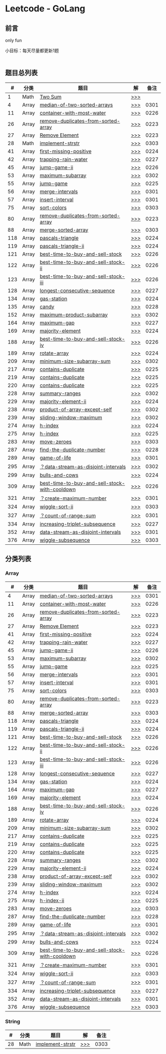 # **Leetcode - GoLang**

## **前言**
 only fun

 小目标：每天尽量都更新1题
 <br/><br/>

## **题目总列表**
|#|分类|题目|解|备注|
|---|---|-------------|-----|---------|
|1|Math|[Two Sum](https://leetcode.com/problems/two-sum/)|[>>>](main/1.two-sum.go)||
|4|Array|[median-of-two-sorted-arrays](https://leetcode-cn.com/problems/median-of-two-sorted-arrays/)|[>>>](main/4.median-of-two-sorted-arrays.go)|0301|
|11|Array|[container-with-most-water](https://leetcode-cn.com/problems/container-with-most-water/)|[>>>](main/11.container-with-most-water.go)|0226|
|26|Array|[remove-duplicates-from-sorted-array](https://leetcode-cn.com/problems/remove-duplicates-from-sorted-array/)|[>>>](main/26.remove-duplicates-from-sorted-array.go)|0223|
|27|Array|[Remove Element](https://leetcode-cn.com/problems/remove-element/)|[>>>](main/27.remove-element.go)|0223|
|28|Math|[implement-strstr](https://leetcode-cn.com/problems/implement-strstr/)|[>>>](main/28.implement-strstr.go)|0303|
|41|Array|[first-missing-positive](https://leetcode-cn.com/problems/first-missing-positive/)|[>>>](main/41.first-missing-positive.go)|0224|
|42|Array|[trapping-rain-water](https://leetcode-cn.com/problems/trapping-rain-water/)|[>>>](main/42.trapping-rain-water.go)|0227|
|45|Array|[jump-game-ii](https://leetcode-cn.com/problems/jump-game-ii/)|[>>>](main/45.jump-game-ii.go)|0226|
|53|Array|[maximum-subarray](https://leetcode-cn.com/problems/maximum-subarray/)|[>>>](main/53.maximum-subarray.go)|0302|
|55|Array|[jump-game](https://leetcode-cn.com/problems/jump-game/)|[>>>](main/55.jump-game.go)|0225|
|56|Array|[merge-intervals](https://leetcode-cn.com/problems/merge-intervals/)|[>>>](main/56.merge-intervals.go)|0301|
|57|Array|[insert-interval](https://leetcode-cn.com/problems/insert-interval/)|[>>>](main/57.insert-interval.go)|0301|
|75|Array|[sort-colors](https://leetcode-cn.com/problems/sort-colors/)|[>>>](main/75.sort-colors.go)|0303|
|80|Array|[remove-duplicates-from-sorted-array](https://leetcode-cn.com/problems/remove-duplicates-from-sorted-array-ii/)|[>>>](main/80.remove-duplicates-from-sorted-array-ii.go)|0223|
|88|Array|[merge-sorted-array](https://leetcode-cn.com/problems/merge-sorted-array/)|[>>>](main/88.merge-sorted-array.go)|0303|
|118|Array|[pascals-triangle](https://leetcode-cn.com/problems/pascals-triangle/)|[>>>](main/118.pascals-triangle.go)|0224|
|119|Array|[pascals-triangle-ii](https://leetcode-cn.com/problems/pascals-triangle-ii/)|[>>>](main/118.pascals-triangle-ii.go)|0224|
|121|Array|[best-time-to-buy-and-sell-stock](https://leetcode-cn.com/problems/best-time-to-buy-and-sell-stock/)|[>>>](main/121.best-time-to-buy-and-sell-stock.go)|0226|
|122|Array|[best-time-to-buy-and-sell-stock-ii](https://leetcode-cn.com/problems/best-time-to-buy-and-sell-stock-ii/)|[>>>](main/121.best-time-to-buy-and-sell-stock-ii.go)|0226|
|123|Array|[best-time-to-buy-and-sell-stock-iii](https://leetcode-cn.com/problems/best-time-to-buy-and-sell-stock-iii/)|[>>>](main/121.best-time-to-buy-and-sell-stock-iii.go)|0226|
|128|Array|[longest-consecutive-sequence](https://leetcode-cn.com/problems/longest-consecutive-sequence/)|[>>>](main/128.longest-consecutive-sequence.go)|0227|
|134|Array|[gas-station](https://leetcode-cn.com/problems/gas-station/)|[>>>](main/134.gas-station.go)|0224|
|135|Array|[candy](https://leetcode-cn.com/problems/candy/)|[>>>](main/135.candy.go)|0228|
|152|Array|[maximum-product-subarray](https://leetcode-cn.com/problems/maximum-product-subarray/)|[>>>](main/152.maximum-product-subarray.go)|0302|
|164|Array|[maximum-gap](https://leetcode-cn.com/problems/maximum-gap/)|[>>>](main/164.maximum-gap.go)|0227|
|169|Array|[majority-element](https://leetcode-cn.com/problems/majority-element/)|[>>>](main/169.majority-element.go)|0224|
|188|Array|[best-time-to-buy-and-sell-stock-iv](https://leetcode-cn.com/problems/best-time-to-buy-and-sell-stock-iv/)|[>>>](main/121.best-time-to-buy-and-sell-stock-iv.go)|0226|
|189|Array|[rotate-array](https://leetcode-cn.com/problems/rotate-array/)|[>>>](main/189.rotate-array.go)|0224|
|209|Array|[minimum-size-subarray-sum](https://leetcode-cn.com/problems/minimum-size-subarray-sum/)|[>>>](main/209.minimum-size-subarray-sum.go)|0302|
|217|Array|[contains-duplicate](https://leetcode-cn.com/problems/contains-duplicate/)|[>>>](main/217.contains-duplicate.go)|0225|
|219|Array|[contains-duplicate](https://leetcode-cn.com/problems/contains-duplicate-ii/)|[>>>](main/219.contains-duplicate-ii.go)|0225|
|220|Array|[contains-duplicate](https://leetcode-cn.com/problems/contains-duplicate-iii/)|[>>>](main/220.contains-duplicate-iii.go)|0225|
|228|Array|[summary-ranges](https://leetcode-cn.com/problems/summary-ranges/)|[>>>](main/228.summary-ranges.go)|0302|
|229|Array|[majority-element-ii](https://leetcode-cn.com/problems/majority-element-ii/)|[>>>](main/229.majority-element-ii.go)|0224|
|238|Array|[product-of-array-except-self](https://leetcode-cn.com/problems/product-of-array-except-self/)|[>>>](main/238.product-of-array-except-self.go)|0302|
|239|Array|[sliding-window-maximum](https://leetcode-cn.com/problems/sliding-window-maximum/)|[>>>](main/239.sliding-window-maximum.go)|0302|
|274|Array|[h-index](https://leetcode-cn.com/problems/h-index/)|[>>>](main/274.h-index.go)|0224|
|275|Array|[h-index](https://leetcode-cn.com/problems/h-index-ii/)|[>>>](main/275.h-index-ii.go)|0225|
|283|Array|[move-zeroes](https://leetcode-cn.com/problems/move-zeroes/)|[>>>](main/283.move-zeroes.go)|0303|
|287|Array|[find-the-duplicate-number](https://leetcode-cn.com/problems/find-the-duplicate-number/)|[>>>](main/287.find-the-duplicate-number.go)|0228|
|289|Array|[game-of-life](https://leetcode-cn.com/problems/game-of-life/)|[>>>](main/289.game-of-life.go)|0301|
|295|Array|[？data-stream-as-disjoint-intervals](https://leetcode-cn.com/problems/data-stream-as-disjoint-intervals/)|[>>>](main/352.data-stream-as-disjoint-intervals.go)|0302|
|299|Array|[bulls-and-cows](https://leetcode-cn.com/problems/bulls-and-cows/)|[>>>](main/299.bulls-and-cows.go)|0224|
|309|Array|[best-time-to-buy-and-sell-stock-with-cooldown](https://leetcode-cn.com/problems/best-time-to-buy-and-sell-stock-with-cooldown/)|[>>>](main/309.best-time-to-buy-and-sell-stock-with-cooldown.go)|0226|
|321|Array|[？create-maximum-number](https://leetcode-cn.com/problems/create-maximum-number/)|[>>>](main/321.create-maximum-number.go)|0301|
|324|Array|[wiggle-sort-ii](https://leetcode-cn.com/problems/wiggle-sort-ii/)|[>>>](main/324.wiggle-sort-ii.go)|0303|
|327|Array|[？count-of-range-sum](https://leetcode-cn.com/problems/count-of-range-sum/)|[>>>](main/327.count-of-range-sum.go)|0301|
|334|Array|[increasing-triplet-subsequence](https://leetcode-cn.com/problems/increasing-triplet-subsequence/)|[>>>](main/334.increasing-triplet-subsequence.go)|0227|
|352|Array|[data-stream-as-disjoint-intervals](https://leetcode-cn.com/problems/data-stream-as-disjoint-intervals/)|[>>>](main/352.data-stream-as-disjoint-intervals.go)|0301|
|376|Array|[wiggle-subsequence](https://leetcode-cn.com/problems/wiggle-subsequence/)|[>>>](main/376.wiggle-subsequence.go)|0303|




## **分类列表**

### Array
|#|分类|题目|解|备注|
|---|---|-------------|-----|---------|
|4|Array|[median-of-two-sorted-arrays](https://leetcode-cn.com/problems/median-of-two-sorted-arrays/)|[>>>](main/4.median-of-two-sorted-arrays.go)|0301|
|11|Array|[container-with-most-water](https://leetcode-cn.com/problems/container-with-most-water/)|[>>>](main/11.container-with-most-water.go)|0226|
|26|Array|[remove-duplicates-from-sorted-array](https://leetcode-cn.com/problems/remove-duplicates-from-sorted-array/)|[>>>](main/26.remove-duplicates-from-sorted-array.go)|0223|
|27|Array|[Remove Element](https://leetcode-cn.com/problems/remove-element/)|[>>>](main/27.remove-element.go)|0223|
|41|Array|[first-missing-positive](https://leetcode-cn.com/problems/first-missing-positive/)|[>>>](main/41.first-missing-positive.go)|0224|
|42|Array|[trapping-rain-water](https://leetcode-cn.com/problems/trapping-rain-water/)|[>>>](main/42.trapping-rain-water.go)|0227|
|45|Array|[jump-game-ii](https://leetcode-cn.com/problems/jump-game-ii/)|[>>>](main/45.jump-game-ii.go)|0226|
|53|Array|[maximum-subarray](https://leetcode-cn.com/problems/maximum-subarray/)|[>>>](main/53.maximum-subarray.go)|0302|
|55|Array|[jump-game](https://leetcode-cn.com/problems/jump-game/)|[>>>](main/55.jump-game.go)|0225|
|56|Array|[merge-intervals](https://leetcode-cn.com/problems/merge-intervals/)|[>>>](main/56.merge-intervals.go)|0301|
|57|Array|[insert-interval](https://leetcode-cn.com/problems/insert-interval/)|[>>>](main/57.insert-interval.go)|0301|
|75|Array|[sort-colors](https://leetcode-cn.com/problems/sort-colors/)|[>>>](main/75.sort-colors.go)|0303|
|80|Array|[remove-duplicates-from-sorted-array](https://leetcode-cn.com/problems/remove-duplicates-from-sorted-array-ii/)|[>>>](main/80.remove-duplicates-from-sorted-array-ii.go)|0223|
|88|Array|[merge-sorted-array](https://leetcode-cn.com/problems/merge-sorted-array/)|[>>>](main/88.merge-sorted-array.go)|0303|
|118|Array|[pascals-triangle](https://leetcode-cn.com/problems/pascals-triangle/)|[>>>](main/118.pascals-triangle.go)|0224|
|119|Array|[pascals-triangle-ii](https://leetcode-cn.com/problems/pascals-triangle-ii/)|[>>>](main/118.pascals-triangle-ii.go)|0224|
|121|Array|[best-time-to-buy-and-sell-stock](https://leetcode-cn.com/problems/best-time-to-buy-and-sell-stock/)|[>>>](main/121.best-time-to-buy-and-sell-stock.go)|0226|
|122|Array|[best-time-to-buy-and-sell-stock-ii](https://leetcode-cn.com/problems/best-time-to-buy-and-sell-stock-ii/)|[>>>](main/121.best-time-to-buy-and-sell-stock-ii.go)|0226|
|123|Array|[best-time-to-buy-and-sell-stock-iii](https://leetcode-cn.com/problems/best-time-to-buy-and-sell-stock-iii/)|[>>>](main/121.best-time-to-buy-and-sell-stock-iii.go)|0226|
|128|Array|[longest-consecutive-sequence](https://leetcode-cn.com/problems/longest-consecutive-sequence/)|[>>>](main/128.longest-consecutive-sequence.go)|0227|
|134|Array|[gas-station](https://leetcode-cn.com/problems/gas-station/)|[>>>](main/134.gas-station.go)|0224|
|164|Array|[maximum-gap](https://leetcode-cn.com/problems/maximum-gap/)|[>>>](main/164.maximum-gap.go)|0227|
|169|Array|[majority-element](https://leetcode-cn.com/problems/majority-element/)|[>>>](main/169.majority-element.go)|0224|
|188|Array|[best-time-to-buy-and-sell-stock-iv](https://leetcode-cn.com/problems/best-time-to-buy-and-sell-stock-iv/)|[>>>](main/121.best-time-to-buy-and-sell-stock-iv.go)|0226|
|189|Array|[rotate-array](https://leetcode-cn.com/problems/rotate-array/)|[>>>](main/189.rotate-array.go)|0224|
|209|Array|[minimum-size-subarray-sum](https://leetcode-cn.com/problems/minimum-size-subarray-sum/)|[>>>](main/209.minimum-size-subarray-sum.go)|0302|
|217|Array|[contains-duplicate](https://leetcode-cn.com/problems/contains-duplicate/)|[>>>](main/217.contains-duplicate.go)|0225|
|219|Array|[contains-duplicate](https://leetcode-cn.com/problems/contains-duplicate-ii/)|[>>>](main/219.contains-duplicate-ii.go)|0225|
|220|Array|[contains-duplicate](https://leetcode-cn.com/problems/contains-duplicate-iii/)|[>>>](main/220.contains-duplicate-iii.go)|0225|
|228|Array|[summary-ranges](https://leetcode-cn.com/problems/summary-ranges/)|[>>>](main/228.summary-ranges.go)|0302|
|229|Array|[majority-element-ii](https://leetcode-cn.com/problems/majority-element-ii/)|[>>>](main/229.majority-element-ii.go)|0224|
|238|Array|[product-of-array-except-self](https://leetcode-cn.com/problems/product-of-array-except-self/)|[>>>](main/238.product-of-array-except-self.go)|0302|
|239|Array|[sliding-window-maximum](https://leetcode-cn.com/problems/sliding-window-maximum/)|[>>>](main/239.sliding-window-maximum.go)|0302|
|274|Array|[h-index](https://leetcode-cn.com/problems/h-index/)|[>>>](main/274.h-index.go)|0224|
|275|Array|[h-index-ii](https://leetcode-cn.com/problems/h-index-ii/)|[>>>](main/275.h-index-ii.go)|0225|
|283|Array|[move-zeroes](https://leetcode-cn.com/problems/move-zeroes/)|[>>>](main/283.move-zeroes.go)|0303|
|287|Array|[find-the-duplicate-number](https://leetcode-cn.com/problems/find-the-duplicate-number/)|[>>>](main/287.find-the-duplicate-number.go)|0228|
|289|Array|[game-of-life](https://leetcode-cn.com/problems/game-of-life/)|[>>>](main/289.game-of-life.go)|0301|
|295|Array|[？data-stream-as-disjoint-intervals](https://leetcode-cn.com/problems/data-stream-as-disjoint-intervals/)|[>>>](main/352.data-stream-as-disjoint-intervals.go)|0302|
|299|Array|[bulls-and-cows](https://leetcode-cn.com/problems/bulls-and-cows/)|[>>>](main/299.bulls-and-cows.go)|0224|
|309|Array|[best-time-to-buy-and-sell-stock-with-cooldown](https://leetcode-cn.com/problems/best-time-to-buy-and-sell-stock-with-cooldown/)|[>>>](main/309.best-time-to-buy-and-sell-stock-with-cooldown.go)|0226|
|321|Array|[？create-maximum-number](https://leetcode-cn.com/problems/create-maximum-number/)|[>>>](main/321.create-maximum-number.go)|0301|
|324|Array|[wiggle-sort-ii](https://leetcode-cn.com/problems/wiggle-sort-ii/)|[>>>](main/324.wiggle-sort-ii.go)|0303|
|327|Array|[？count-of-range-sum](https://leetcode-cn.com/problems/count-of-range-sum/)|[>>>](main/327.count-of-range-sum.go)|0301|
|334|Array|[increasing-triplet-subsequence](https://leetcode-cn.com/problems/increasing-triplet-subsequence/)|[>>>](main/334.increasing-triplet-subsequence.go)|0227|
|352|Array|[data-stream-as-disjoint-intervals](https://leetcode-cn.com/problems/data-stream-as-disjoint-intervals/)|[>>>](main/352.data-stream-as-disjoint-intervals.go)|0301|
|376|Array|[wiggle-subsequence](https://leetcode-cn.com/problems/wiggle-subsequence/)|[>>>](main/376.wiggle-subsequence.go)|0303|


### String
|#|分类|题目|解|备注|
|---|---|-------------|-----|---------|
|28|Math|[implement-strstr](https://leetcode-cn.com/problems/implement-strstr/)|[>>>](main/28.implement-strstr.go)|0303|

